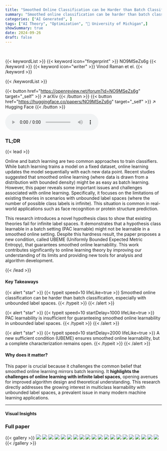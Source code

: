 ```yaml
---
title: "Smoothed Online Classification can be Harder than Batch Classification"
summary: "Smoothed online classification can be harder than batch classification when label spaces are unbounded, challenging existing assumptions in machine learning."
categories: ["AI Generated", ]
tags: ["AI Theory", "Optimization", "🏢 University of Michigan",]
showSummary: true
date: 2024-09-26
draft: false
---
```


<br>

{{< keywordList >}}
{{< keyword icon="fingerprint" >}} NO9MSeZs6g {{< /keyword >}}
{{< keyword icon="writer" >}} Vinod Raman et el. {{< /keyword >}}
 
{{< /keywordList >}}

{{< button href="https://openreview.net/forum?id=NO9MSeZs6g" target="_self" >}}
↗ arXiv
{{< /button >}}
{{< button href="https://huggingface.co/papers/NO9MSeZs6g" target="_self" >}}
↗ Hugging Face
{{< /button >}}



<audio controls>
    <source src="https://ai-paper-reviewer.com/NO9MSeZs6g/podcast.wav" type="audio/wav">
    Your browser does not support the audio element.
</audio>


### TL;DR


{{< lead >}}

Online and batch learning are two common approaches to train classifiers. While batch learning trains a model on a fixed dataset, online learning updates the model sequentially with each new data point.  Recent studies suggested that smoothed online learning (where data is drawn from a distribution with bounded density) might be as easy as batch learning. However, this paper reveals some important issues and challenges associated with online learning.  Specifically, it focuses on the limitations of existing theories in scenarios with unbounded label spaces (where the number of possible class labels is infinite). This situation is common in real-world applications such as face recognition or protein structure prediction. 

This research introduces a novel hypothesis class to show that existing theories fail for infinite label spaces. It demonstrates that a hypothesis class learnable in a batch setting (PAC learnable) might not be learnable in a smoothed online setting. Despite this hardness result, the paper proposes a new condition, called UBEME (Uniformly Bounded Expected Metric Entropy), that guarantees smoothed online learnability. This work contributes significantly to online learning theory by improving our understanding of its limits and providing new tools for analysis and algorithm development.

{{< /lead >}}


#### Key Takeaways

{{< alert "star" >}}
{{< typeit speed=10 lifeLike=true >}} Smoothed online classification can be harder than batch classification, especially with unbounded label spaces. {{< /typeit >}}
{{< /alert >}}

{{< alert "star" >}}
{{< typeit speed=10 startDelay=1000 lifeLike=true >}} PAC learnability is insufficient for guaranteeing smoothed online learnability in unbounded label spaces. {{< /typeit >}}
{{< /alert >}}

{{< alert "star" >}}
{{< typeit speed=10 startDelay=2000 lifeLike=true >}} A new sufficient condition (UBEME) ensures smoothed online learnability, but a complete characterization remains open. {{< /typeit >}}
{{< /alert >}}

#### Why does it matter?
This paper is crucial because it challenges the common belief that smoothed online learning mirrors batch learning.  It **highlights the challenges of online learning with infinite label spaces**, opening avenues for improved algorithm design and theoretical understanding. This research directly addresses the growing interest in multiclass learnability with unbounded label spaces, a prevalent issue in many modern machine learning applications.

------
#### Visual Insights







### Full paper

{{< gallery >}}
<img src="https://ai-paper-reviewer.com/NO9MSeZs6g/1.png" class="grid-w50 md:grid-w33 xl:grid-w25" />
<img src="https://ai-paper-reviewer.com/NO9MSeZs6g/2.png" class="grid-w50 md:grid-w33 xl:grid-w25" />
<img src="https://ai-paper-reviewer.com/NO9MSeZs6g/3.png" class="grid-w50 md:grid-w33 xl:grid-w25" />
<img src="https://ai-paper-reviewer.com/NO9MSeZs6g/4.png" class="grid-w50 md:grid-w33 xl:grid-w25" />
<img src="https://ai-paper-reviewer.com/NO9MSeZs6g/5.png" class="grid-w50 md:grid-w33 xl:grid-w25" />
<img src="https://ai-paper-reviewer.com/NO9MSeZs6g/6.png" class="grid-w50 md:grid-w33 xl:grid-w25" />
<img src="https://ai-paper-reviewer.com/NO9MSeZs6g/7.png" class="grid-w50 md:grid-w33 xl:grid-w25" />
<img src="https://ai-paper-reviewer.com/NO9MSeZs6g/8.png" class="grid-w50 md:grid-w33 xl:grid-w25" />
<img src="https://ai-paper-reviewer.com/NO9MSeZs6g/9.png" class="grid-w50 md:grid-w33 xl:grid-w25" />
<img src="https://ai-paper-reviewer.com/NO9MSeZs6g/10.png" class="grid-w50 md:grid-w33 xl:grid-w25" />
<img src="https://ai-paper-reviewer.com/NO9MSeZs6g/11.png" class="grid-w50 md:grid-w33 xl:grid-w25" />
<img src="https://ai-paper-reviewer.com/NO9MSeZs6g/12.png" class="grid-w50 md:grid-w33 xl:grid-w25" />
<img src="https://ai-paper-reviewer.com/NO9MSeZs6g/13.png" class="grid-w50 md:grid-w33 xl:grid-w25" />
<img src="https://ai-paper-reviewer.com/NO9MSeZs6g/14.png" class="grid-w50 md:grid-w33 xl:grid-w25" />
<img src="https://ai-paper-reviewer.com/NO9MSeZs6g/15.png" class="grid-w50 md:grid-w33 xl:grid-w25" />
<img src="https://ai-paper-reviewer.com/NO9MSeZs6g/16.png" class="grid-w50 md:grid-w33 xl:grid-w25" />
<img src="https://ai-paper-reviewer.com/NO9MSeZs6g/17.png" class="grid-w50 md:grid-w33 xl:grid-w25" />
<img src="https://ai-paper-reviewer.com/NO9MSeZs6g/18.png" class="grid-w50 md:grid-w33 xl:grid-w25" />
<img src="https://ai-paper-reviewer.com/NO9MSeZs6g/19.png" class="grid-w50 md:grid-w33 xl:grid-w25" />
<img src="https://ai-paper-reviewer.com/NO9MSeZs6g/20.png" class="grid-w50 md:grid-w33 xl:grid-w25" />
{{< /gallery >}}